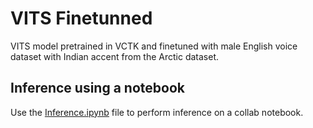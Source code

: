 # VITS Finetunned

VITS model pretrained in VCTK and finetuned with male English voice dataset with Indian accent from the Arctic dataset.

## Inference using a notebook

Use the [Inference.ipynb](https://github.com/GerrySant/VITS_finetuned/blob/main/Inference.ipynb) file to perform inference on a collab notebook. 